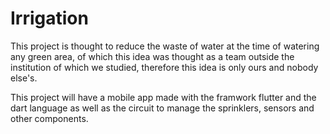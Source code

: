 # Irrigation

This project is thought to reduce the waste of water at the time of watering any green area, of which this idea was thought as a team outside the institution of which we studied, therefore this idea is only ours and nobody else's.

This project will have a mobile app made with the framwork flutter and the dart language as well as the circuit to manage the sprinklers, sensors and other components.
